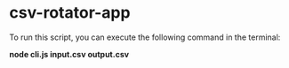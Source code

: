 # csv-rotator-app

 To run this script, you can execute the following command in the terminal:
 
   **node cli.js input.csv output.csv**
